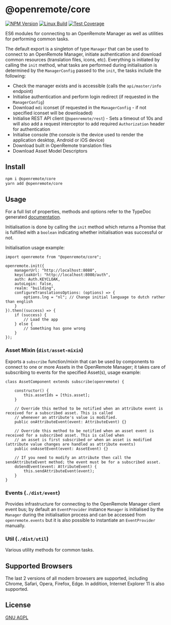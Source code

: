 # @openremote/core
[![NPM Version][npm-image]][npm-url]
[![Linux Build][travis-image]][travis-url]
[![Test Coverage][coveralls-image]][coveralls-url]

ES6 modules for connecting to an OpenRemote Manager as well as utilities for performing common tasks.

The default export is a singleton of type `Manager` that can be used to connect to an OpenRemote Manager, initiate
authentication and download common resources (translation files, icons, etc). Everything is initiated by calling
the `init` method, what tasks are performed during initialisation is determined by the `ManagerConfig` passed to the
`init`, the tasks include the following:

* Check the manager exists and is accessible (calls the `api/master/info` endpoint)
* Initialise authentication and perform login redirect (if requested in the `ManagerConfig`)
* Download `mdi` iconset (if requested in the `ManagerConfig` - if not specified iconset will be downloaded)
* Initialise REST API client (`@openremote/rest`) - Sets a timeout of 10s and will also add a request interceptor to
add required `Authorization` header for authentication
* Initialise console (the console is the device used to render the application desktop, Android or iOS device)
* Download built in OpenRemote translation files
* Download Asset Model Descriptors

## Install
```bash
npm i @openremote/core
yarn add @openremote/core 
```

## Usage
For a full list of properties, methods and options refer to the TypeDoc generated [documentation]().

Initialisation is done by calling the `init` method which returns a Promise that is fulfilled with a `boolean` indicating
whether initialisation was successful or not.

Initialisation usage example:

```$javascript
import openremote from "@openremote/core";

openremote.init({
    managerUrl: "http://localhost:8080",
    keycloakUrl: "http://localhost:8080/auth",
    auth: Auth.KEYCLOAK,
    autoLogin: false,
    realm: "building",
    configureTranslationsOptions: (options) => {
        options.lng = "nl"; // Change initial language to dutch rather than english
    }
}).then((success) => {
    if (success) {
        // Load the app
    } else {
        // Something has gone wrong
    }
});
```


### Asset Mixin (`dist/asset-mixin`)
Exports a `subscribe` function/mixin that can be used by components to connect to one or more Assets in the OpenRemote
Manager; it takes care of subscribing to events for the specified Asset(s), usage example:

```$javascript
class AssetComponent extends subscribe(openremote) {

    constructor() {
        this.assetIds = [this.asset];
    }
    
    // Override this method to be notified when an attribute event is received for a subscribed asset. This is called
    // whenever an attribute's value is modified.
    public onAttributeEvent(event: AttributeEvent) {}

    // Override this method to be notified when an asset event is received for a subscribed asset. This is called when
    // an asset is first subscribed or when an asset is modified (attribute value changes are handled as attribute events) 
    public onAssetEvent(event: AssetEvent) {}
    
    // If you need to modify an attribute then call the sendAttributeEvent method; the event must be for a subscribed asset.
    doSendEvent(event: AttributeEvent) {
        this.sendAttributeEvent(event);
    }
}
```

### Events (`./dist/event`)
Provides infrastructure for connecting to the OpenRemote Manager client event bus; by default an `EventProvider` instance
`Manager` is initialised by the `Manager` during the initialisation process and can be accessed from `openremote.events`
but it is also possible to instantiate an `EventProvider` manually.

### Util (`./dist/util`)
Various utility methods for common tasks.  


## Supported Browsers
The last 2 versions of all modern browsers are supported, including Chrome, Safari, Opera, Firefox, Edge. In addition,
Internet Explorer 11 is also supported.


## License
[GNU AGPL](https://www.gnu.org/licenses/agpl-3.0.en.html)

[npm-image]: https://img.shields.io/npm/v/live-xxx.svg
[npm-url]: https://npmjs.org/package/@openremote/core
[travis-image]: https://img.shields.io/travis/live-js/live-xxx/master.svg
[travis-url]: https://travis-ci.org/live-js/live-xxx
[coveralls-image]: https://img.shields.io/coveralls/live-js/live-xxx/master.svg
[coveralls-url]: https://coveralls.io/r/live-js/live-xxx?branch=master